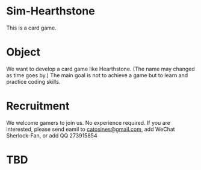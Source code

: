 # Sim-Hearthstone
This is a card game.

# Object
We want to develop a card game like Hearthstone. (The name may changed as time goes by.)
The main goal is not to achieve a game but to learn and practice coding skills.

# Recruitment
We welcome gamers to join us. No experience required. 
If you are interested, please send eamil to catosines@gmail.com, add WeChat Sherlock-Fan, or add QQ 273915854

# TBD
